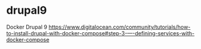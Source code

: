 # drupal9
Docker Drupal 9
https://www.digitalocean.com/community/tutorials/how-to-install-drupal-with-docker-compose#step-3-—-defining-services-with-docker-compose

